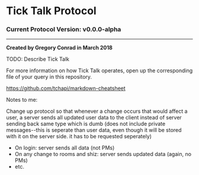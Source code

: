 # Tick Talk Protocol
### Current Protocol Version: v0.0.0-alpha
------------------------------------------
**Created by Gregory Conrad in March 2018**

TODO: Describe Tick Talk

For more information on how Tick Talk operates, open up the corresponding file of your query in this repository.

https://github.com/tchapi/markdown-cheatsheet

Notes to me:

Change up protocol so that whenever a change occurs that would affect a user, a server sends all updated user data to the client instead of server sending back same type which is dumb (does not include private messages--this is seperate than user data, even though it will be stored with it on the server side. it has to be requested seperately)

* On login: server sends all data (not PMs)
* On any change to rooms and shiz: server sends updated data (again, no PMs)
* etc.
